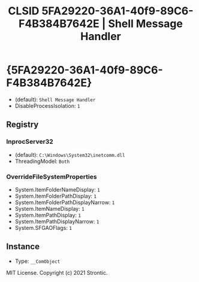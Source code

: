 ﻿---
title: "CLSID 5FA29220-36A1-40f9-89C6-F4B384B7642E | Shell Message Handler"
excerpt: What is COM-Object CLSID 5FA29220-36A1-40f9-89C6-F4B384B7642E?
---

# {5FA29220-36A1-40f9-89C6-F4B384B7642E}

* (default): `Shell Message Handler`
* DisableProcessIsolation: `1`

## Registry


### InprocServer32

* (default): `C:\Windows\System32\inetcomm.dll`
* ThreadingModel: `Both`

### OverrideFileSystemProperties

* System.ItemFolderNameDisplay: `1`
* System.ItemFolderPathDisplay: `1`
* System.ItemFolderPathDisplayNarrow: `1`
* System.ItemNameDisplay: `1`
* System.ItemPathDisplay: `1`
* System.ItemPathDisplayNarrow: `1`
* System.SFGAOFlags: `1`

## Instance

* Type: `__ComObject`

MIT License. Copyright (c) 2021 Strontic.


